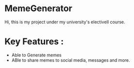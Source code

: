 # MemeGenerator

Hi, this is my project under my university's electiveII course.

# Key Features :
- Able to Generate memes
- ABle to share memes to social media, messages and more.
